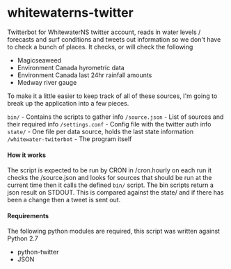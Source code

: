 # whitewaterns-twitter
Twitterbot for WhitewaterNS twitter account, reads in water levels / forecasts and surf conditions
and tweets out information so we don't have to check a bunch of places. It checks, or will check 
the following

 * Magicseaweed
 * Environment Canada hyrometric data
 * Environment Canada last 24hr rainfall amounts
 * Medway river gauge

To make it a little easier to keep track of all of these sources, I'm going to break
up the application into a few pieces. 

`bin/` - Contains the scripts to gather info
`/source.json` - List of sources and their required info
`/settings.conf` - Config file with the twitter auth info
`state/` - One file per data source, holds the last state information
`/whitewater-twiterbot` - The program itself

#### How it works

 The script is expected to be run by CRON in /cron.hourly on each run it
 checks the /source.json and looks for sources that should be run at the
 current time then it calls the defined `bin/` script. The bin scripts
 return a json result on STDOUT. This is compared against the state/ and
 if there has been a change then a tweet is sent out. 

#### Requirements

 The following python modules are required, this script was written against Python 2.7

 * python-twitter
 * JSON 
